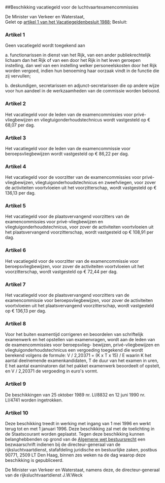 <meta http-equiv='Content-Type' content='text/html; charset=utf-8' />

##Beschikking vacatiegeld voor de luchtvaartexamencommissies

De Minister van Verkeer en Waterstaat,  
Gelet op [artikel 1 van het Vacatiegeldenbesluit 1988](../../../../../../../AMvB/vacatiegeldenbesluit/1988/BWBR0004317/README.md);
Besluit:    

### Artikel  1  

Geen vacatiegeld wordt toegekend aan 

a. functionarissen in dienst van het Rijk, van een ander publiekrechtelijk lichaam dan het Rijk of van een door het Rijk in het leven geroepen instelling, dan wel van een instelling welker personeelskosten door het Rijk worden vergoed, indien hun benoeming haar oorzaak vindt in de functie die zij vervullen;  

b. deskundigen, secretarissen en adjunct-secretarissen die op andere wijze voor hun aandeel in de werkzaamheden van de commissie worden beloond.    

### Artikel  2  

Het vacatiegeld voor de leden van de examencommissies voor privé-vliegbewijzen en vliegtuigonderhoudstechnicus wordt vastgesteld op € 68,07 per dag.  

### Artikel  3  

Het vacatiegeld voor de leden van de examencommissie voor beroepsvliegbewijzen wordt vastgesteld op € 86,22 per dag.  

### Artikel  4  

Het vacatiegeld voor de voorzitter van de examencommissies voor privé-vliegbewijzen, vliegtuigonderhoudstechnicus en zweefvliegen, voor zover de activiteiten voortvloeien uit het voorzitterschap, wordt vastgesteld op € 136,13 per dag.  

### Artikel  5  

Het vacatiegeld voor de plaatsvervangend voorzitters van de examencommissies voor privé-vliegbewijzen en vliegtuigonderhoudstechnicus, voor zover de activiteiten voortvloeien uit het plaatsvervangend voorzitterschap, wordt vastgesteld op € 108,91 per dag.  

### Artikel  6  

Het vacatiegeld voor de voorzitter van de examencommissie voor beroepsvliegbewijzen, voor zover de activiteiten voortvloeien uit het voorzitterschap, wordt vastgesteld op € 72,44 per dag.  

### Artikel  7  

Het vacatiegeld voor de plaatsvervangend voorzitters van de examencommissie voor beroepsvliegbewijzen, voor zover de activiteiten voortvloeien uit het plaatsvervangend voorzitterschap, wordt vastgesteld op € 136,13 per dag.  

### Artikel  8  

Voor het buiten examentijd corrigeren en beoordelen van schriftelijk examenwerk en het opstellen van examenvragen, wordt aan de leden van de examencommissies voor beroepsvlieg- bewijzen, privé-vliegbewijzen en vliegtuigonderhoudstechnicus een vergoeding toegekend die wordt berekend volgens de formule: V / 2,20371 = (K x T x 15) / E waarin K het aantal deelnemende examenkandidaten, T de duur van het examen in uren, E het aantal examinatoren dat het pakket examenwerk beoordeelt of opstelt, en V / 2,20371 de vergoeding in euro's vormt.  

### Artikel  9  

De beschikkingen van 25 oktober 1989 nr. LI/8832 en 12 juni 1990 nr. LI/4741 worden ingetrokken.  

### Artikel  10  

Deze beschikking treedt in werking met ingang van 1 mei 1996 en werkt terug tot en met 1 januari 1996. Deze beschikking zal met de toelichting in de Staatscourant worden geplaatst. Tegen deze beschikking kunnen belanghebbenden op grond van de [Algemene wet bestuursrecht](../../../../../../../wet/algemene/wet/bestuursrecht/BWBR0005537/README.md) een bezwaarschrift indienen bij de directeur-generaal van de rijksluchtvaartdienst, stafafdeling juridische en bestuurlijke zaken, postbus 90771, 2509 LT Den Haag, binnen zes weken na de dag waarop deze beschikking is gepubliceerd.  

De 
Minister van Verkeer en Waterstaat, namens deze, de 
directeur-generaal van de rijksluchtvaartdienst
J.W.Weck    

